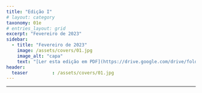 ```yaml
---
title: "Edição I"
# layout: category
taxonomy: 01e
# entries_layout: grid
excerpt: "Fevereiro de 2023"
sidebar:
  - title: "Fevereiro de 2023"
    image: /assets/covers/01.jpg
    image_alt: "capa"
    text: "[Ler esta edição em PDF](https://drive.google.com/drive/folders/1VLdTF70nA90paDFgnGAW3SXzm_IGp2ZS)"
header:
  teaser         : /assets/covers/01.jpg
---
```


---